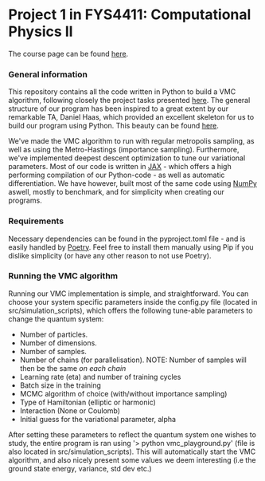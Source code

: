 # Project 1 in FYS4411: Computational Physics II
The course page can be found [here](https://www.uio.no/studier/emner/matnat/fys/FYS4411/v24/index.html).

### General information
This repository contains all the code written in Python to build a VMC algorithm, following closely the project tasks presented [here](https://github.com/CompPhysics/ComputationalPhysics2/blob/gh-pages/doc/Projects/2024/Project1/pdf/Project1.pdf). The general structure of our program has been inspired to a great extent by our remarkable TA, Daniel Haas, which provided an excellent skeleton for us to build our program using Python. This beauty can be found [here](https://github.com/Daniel-Haas-B/FYS4411-Template?tab=readme-ov-file).

We've made the VMC algorithm to run with regular metropolis sampling, as well as using the Metro-Hastings (importance sampling). Furthermore, we've implemented deepest descent optimization to tune our variational parameters. Most of our code is written in [JAX](https://jax.readthedocs.io/en/latest/index.html) - which offers a high performing compilation of our Python-code - as well as automatic differentiation. We have however, built most of the same code using [NumPy](https://numpy.org) aswell, mostly to benchmark, and for simplicity when creating our programs. 

### Requirements
Necessary dependencies can be found in the pyproject.toml file - and is easily handled by [Poetry](https://python-poetry.org/). Feel free to install them manually using Pip if you dislike simplicity (or have any other reason to not use Poetry).

### Running the VMC algorithm
Running our VMC implementation is simple, and straightforward. You can choose your system specific parameters inside the config.py file (located in src/simulation_scripts), 
which offers the following tune-able parameters to change the quantum system:
- Number of particles.
- Number of dimensions.
- Number of samples.
- Number of chains (for parallelisation). NOTE: Number of samples will then be the same _on each chain_
- Learning rate (eta) and number of training cycles
- Batch size in the training
- MCMC algorithm of choice (with/without importance sampling)
- Type of Hamiltonian (elliptic or harmonic)
- Interaction (None or Coulomb)
- Initial guess for the variational parameter, alpha

After setting these parameters to reflect the quantum system one wishes to study, the entire program is ran using '>  python vmc_playground.py' (file is also located in src/simulation_scripts). This will automatically start the VMC algorithm, and also nicely present some values we deem interesting (i.e the ground state energy, variance, std dev etc.)

